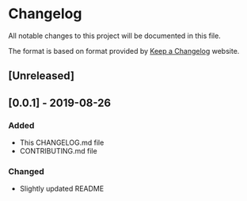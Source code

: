 # Changelog
All notable changes to this project will be documented in this file.

The format is based on format provided by [Keep a Changelog](https://keepachangelog.com) website.

## [Unreleased]

## [0.0.1] - 2019-08-26
### Added
- This CHANGELOG.md file
- CONTRIBUTING.md file

### Changed
- Slightly updated README

